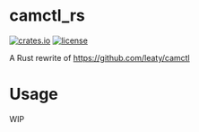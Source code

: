 # camctl_rs
[![crates.io](https://img.shields.io/crates/v/camctl_rs.svg)](https://crates.io/crates/camctl_rs)
[![license](https://img.shields.io/github/license/Dhs92/camctl_rs.svg)](LICENSE.txt)

A Rust rewrite of https://github.com/leaty/camctl

# Usage
WIP
